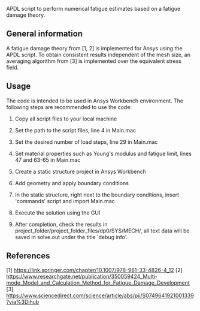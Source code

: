 APDL script to perform numerical fatigue estimates based on a fatigue damage theory.

## General information
A fatigue damage theory from [1, 2] is implemented for Ansys using the APDL script. To obtain consistent results independent of the mesh size, an averaging algorithm from [3] is implemented over the equivalent stress field.

## Usage
The code is intended to be used in Ansys Workbench environment.
The following steps are recommended to use the code:

1. Copy all script files to your local machine

2. Set the path to the script files, line 4 in Main.mac

3. Set the desired number of load steps, line 29 in Main.mac

4. Set material properties such as Young's modulus and fatigue limit, lines 47 and 63-65 in Main.mac

5. Create a static structure project in Ansys Workbench

6. Add geometry and apply boundary conditions

7. In the static structure, right next to the boundary conditions, insert 'commands' script and import Main.mac

8. Execute the solution using the GUI

9. After completion, check the results in project_folder/project_folder_files/dp0/SYS/MECH/, all text data will be saved in solve.out under the title 'debug info'.

## References
[1] https://link.springer.com/chapter/10.1007/978-981-33-4826-4_12
[2] https://www.researchgate.net/publication/350059424_Multi-mode_Model_and_Calculation_Method_for_Fatigue_Damage_Development
[3] https://www.sciencedirect.com/science/article/abs/pii/S0749641921001339?via%3Dihub
